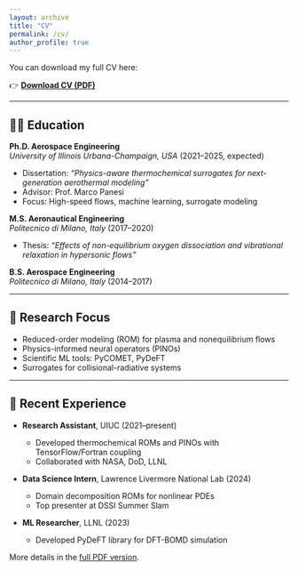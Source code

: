 ```yaml
---
layout: archive
title: "CV"
permalink: /cv/
author_profile: true
---
```


You can download my full CV here:

👉 [**Download CV (PDF)**](/files/cv.pdf)

---

## 🧑‍🎓 Education

**Ph.D. Aerospace Engineering**  
*University of Illinois Urbana-Champaign, USA* (2021–2025, expected)  
- Dissertation: *“Physics-aware thermochemical surrogates for next-generation aerothermal modeling”*  
- Advisor: Prof. Marco Panesi  
- Focus: High-speed flows, machine learning, surrogate modeling

**M.S. Aeronautical Engineering**  
*Politecnico di Milano, Italy* (2017–2020)  
- Thesis: *“Effects of non-equilibrium oxygen dissociation and vibrational relaxation in hypersonic flows”*

**B.S. Aerospace Engineering**  
*Politecnico di Milano, Italy* (2014–2017)

---

## 🧪 Research Focus

- Reduced-order modeling (ROM) for plasma and nonequilibrium flows  
- Physics-informed neural operators (PINOs)  
- Scientific ML tools: PyCOMET, PyDeFT  
- Surrogates for collisional-radiative systems

---

## 📍 Recent Experience

- **Research Assistant**, UIUC (2021–present)  
  - Developed thermochemical ROMs and PINOs with TensorFlow/Fortran coupling  
  - Collaborated with NASA, DoD, LLNL

- **Data Science Intern**, Lawrence Livermore National Lab (2024)  
  - Domain decomposition ROMs for nonlinear PDEs  
  - Top presenter at DSSI Summer Slam

- **ML Researcher**, LLNL (2023)  
  - Developed PyDeFT library for DFT-BOMD simulation

More details in the [full PDF version](/files/cv.pdf).
